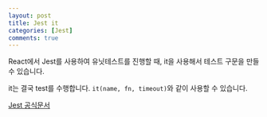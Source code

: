 ```yaml
---
layout: post
title: Jest it
categories: [Jest]
comments: true
---
```


React에서 Jest를 사용하여 유닛테스트를 진행할 때, it을 사용해서 테스트 구문을 만들 수 있습니다.

it는 결국 test를 수행합니다. `it(name, fn, timeout)`와 같이 사용할 수 있습니다.

[Jest 공식문서](https://jestjs.io/docs/en/api.html#testname-fn-timeout)
